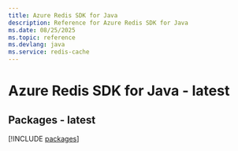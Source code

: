 ```yaml
---
title: Azure Redis SDK for Java
description: Reference for Azure Redis SDK for Java
ms.date: 08/25/2025
ms.topic: reference
ms.devlang: java
ms.service: redis-cache
---
```

# Azure Redis SDK for Java - latest
## Packages - latest
[!INCLUDE [packages](redis-index.md)]